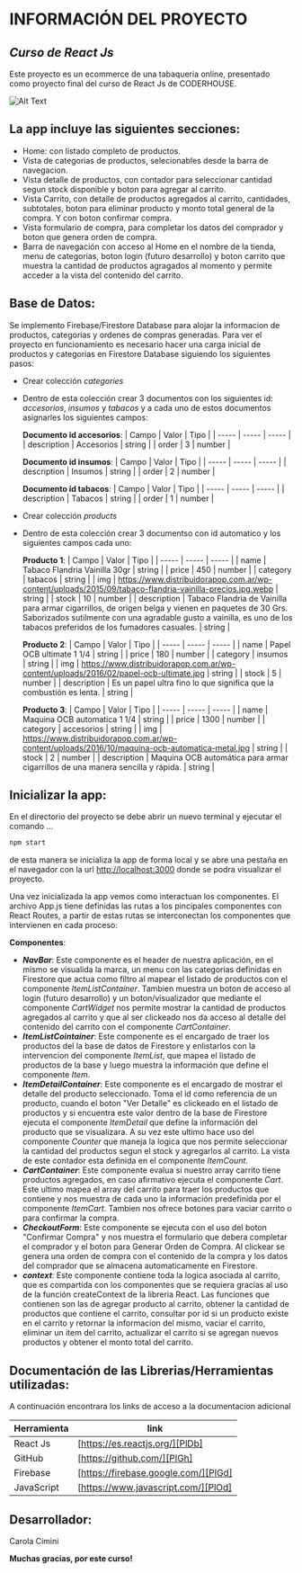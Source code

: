# INFORMACIÓN DEL PROYECTO
## _Curso de React Js_

Este proyecto es un ecommerce de una tabaqueria online, presentado como proyecto final del curso de React Js de CODERHOUSE.

![Alt Text](<img src="/blendandroll-app/public/images/Video%20Blenandroll%20App.gif" width="40" height="40" />)

## La app incluye las siguientes secciones:

- Home: con listado completo de productos.
- Vista de categorias de productos, selecionables desde la barra de navegacion.
- Vista detalle de productos, con contador para seleccionar cantidad segun stock disponible y boton para agregar al carrito.
- Vista Carrito, con detalle de productos agregados al carrito, cantidades, subtotales, boton para eliminar producto y monto total general de la compra. Y con boton confirmar compra.
- Vista formulario de compra, para completar los datos del comprador y boton que genera orden de compra.
- Barra de navegación con acceso al Home en el nombre de la tienda, menu de categorias, boton login (futuro desarrollo) y boton carrito que muestra la cantidad de productos agragados al momento y permite acceder a la vista del contenido del carrito.

## Base de Datos:
Se implemento Firebase/Firestore Database para alojar la informacion de productos, categorias y ordenes de compras generadas. Para ver el proyecto en funcionamiento es necesario hacer una carga inicial de productos y categorias en Firestore Database siguiendo los siguientes pasos:

- Crear colección _categories_
- Dentro de esta colección crear 3 documentos con los siguientes id: _accesorios_, _insumos_ y _tabacos_ y a cada uno de estos documentos asignarles los siguientes campos:

   **Documento id accesorios**:
   | Campo | Valor | Tipo |
   | ----- | ----- | ----- |
   | description | Accesorios | string |
   | order | 3 | number |

   **Documento id insumos**:
   | Campo | Valor | Tipo |
   | ----- | ----- | ----- |
   | description | Insumos | string |
   | order | 2 | number |

   **Documento id tabacos**:
   | Campo | Valor | Tipo |
   | ----- | ----- | ----- |
   | description | Tabacos | string |
   | order | 1 | number |

- Crear colección _products_
- Dentro de esta colección crear 3 documentso con id automatico y los siguientes campos cada uno:

   **Producto 1**:
   | Campo | Valor | Tipo |
   | ----- | ----- | ----- |
   | name | Tabaco Flandria Vainilla 30gr | string |
   | price | 450 | number |
   | category | tabacos | string |
   | img | https://www.distribuidorapop.com.ar/wp-content/uploads/2015/09/tabaco-flandria-vainilla-precios.jpg.webp | string |
   | stock | 10 | number |
   | description | Tabaco Flandria de Vainilla para armar cigarrillos, de origen belga y vienen en paquetes de 30 Grs. Saborizados sutilmente con una agradable gusto a vainilla, es uno de los tabacos preferidos de los fumadores casuales. | string |

   **Producto 2**:
   | Campo | Valor | Tipo |
   | ----- | ----- | ----- |
   | name | Papel OCB ultimate 1 1/4 | string |
   | price | 180 | number |
   | category | insumos | string |
   | img | https://www.distribuidorapop.com.ar/wp-content/uploads/2016/02/papel-ocb-ultimate.jpg | string |
   | stock | 5 | number |
   | description | Es un papel ultra fino lo que significa que la combustión es lenta. | string |

   **Producto 3**:
   | Campo | Valor | Tipo |
   | ----- | ----- | ----- |
   | name | Maquina OCB automatica 1 1/4 | string |
   | price | 1300 | number |
   | category | accesorios | string |
   | img | https://www.distribuidorapop.com.ar/wp-content/uploads/2016/10/maquina-ocb-automatica-metal.jpg | string |
   | stock | 2 | number |
   | description | Maquina OCB automática para armar cigarrillos de una manera sencilla y rápida. | string |

## Inicializar la app:
En el directorio del proyecto se debe abrir un nuevo terminal y ejecutar el comando ... 
```sh
npm start
```
de esta manera se inicializa la app de forma local y se abre una pestaña en el navegador con la url [http://localhost:3000][PlMe] donde se podra visualizar el proyecto.

Una vez inicializada la app vemos como interactuan los componentes. El archivo App.js tiene definidas las rutas a los pincipales componentes con React Routes, a partir de estas rutas se interconectan los componentes que intervienen en cada proceso: 

**Componentes**:
- **_NavBar_**: Este componente es el header de nuestra aplicación, en el mismo se visualida la marca, un menu con las categorias definidas en Firestore que actua como filtro al mapear el listado de productos con el componente _ItemListContainer_. Tambien muestra un boton de acceso al login (futuro desarrollo) y un boton/visualizador que mediante el componente _CartWidget_ nos permite mostrar la cantidad de productos agregados al carrito y que al ser clickeado nos da acceso al detalle del contenido del carrito con el componente _CartContainer_.
- **_ItemListCointainer_**: Este componente es el encargado de traer los productos del la base de datos de Firestore y enlistarlos con la intervencion del componente _ItemList_, que mapea el listado de productos de la base y luego muestra la información que define el componente _Item_.
- **_ItemDetailContainer_**: Este componente es el encargado de mostrar el detalle del producto seleccionado. Toma el id como referencia de un producto, cuando el boton "Ver Detalle" es clickeado en el listado de productos y si encuentra este valor dentro de la base de Firestore ejecuta el componente _ItemDetail_ que define la información del producto que se visualizara. A su vez este ultimo hace uso del componente _Counter_ que maneja la logica que nos permite seleccionar la cantidad del productos segun el stock y agregarlos al carrito. La vista de este contador esta definida en el componente _ItemCount_.
- **_CartContainer_**: Este componente evalua si nuestro array carrito tiene productos agregados, en caso afirmativo ejecuta el componente _Cart_. Este ultimo mapea el array del carrito para traer los productos que contiene y nos muestra de cada uno la información predefinida por el componente _ItemCart_. Tambien nos ofrece botones para vaciar carrito o para confirmar la compra.
- **_CheckoutForm_**: Este componente se ejecuta con el uso del boton "Confirmar Compra" y nos muestra el formulario que debera completar el comprador y el boton para Generar Orden de Compra. Al clickear se genera una orden de compra con el contenido de la compra y los datos del comprador que se almacena automaticamente en Firestore.
- **_context_**: Este componente contiene toda la logica asociada al carrito, que es compartida con los componentes que se requiera gracias al uso de la función createContext de la libreria React. Las funciones que contienen son las de agregar producto al carrito, obtener la cantidad de productos que contiene el carrito, consultar por id si un producto existe en el carrito y retornar la informacion del mismo, vaciar el carrito, eliminar un item del carrito, actualizar el carrito si se agregan nuevos productos y obtener el monto total del carrito.

## Documentación de las Librerias/Herramientas utilizadas:
A continuación encontrara los links de acceso a la documentacion adicional

| Herramienta | link|
| ------ | ------ |
| React Js | [https://es.reactjs.org/][PlDb] |
| GitHub | [https://github.com/][PlGh] |
| Firebase | [https://firebase.google.com/][PlGd] |
| JavaScript | [https://www.javascript.com/][PlOd] |

## Desarrollador:

Carola Cimini

**Muchas gracias, por este curso!**

   [PlDb]: <https://es.reactjs.org/>
   [PlGh]: <https://github.com/>
   [PlGd]: <https://firebase.google.com/>
   [PlOd]: <https://www.javascript.com/>
   [PlMe]: <http://localhost:3000>
